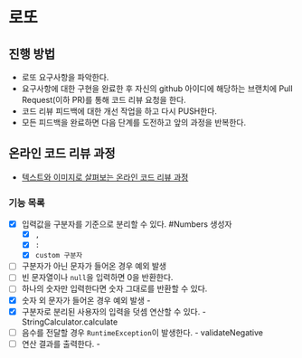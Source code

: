 # 로또
## 진행 방법
* 로또 요구사항을 파악한다.
* 요구사항에 대한 구현을 완료한 후 자신의 github 아이디에 해당하는 브랜치에 Pull Request(이하 PR)를 통해 코드 리뷰 요청을 한다.
* 코드 리뷰 피드백에 대한 개선 작업을 하고 다시 PUSH한다.
* 모든 피드백을 완료하면 다음 단계를 도전하고 앞의 과정을 반복한다.

## 온라인 코드 리뷰 과정
* [텍스트와 이미지로 살펴보는 온라인 코드 리뷰 과정](https://github.com/next-step/nextstep-docs/tree/master/codereview)

### 기능 목록
- [x] 입력값을 구분자를 기준으로 분리할 수 있다. #Numbers 생성자
  - [x] `,` 
  - [x] `:`
  - [x] `custom 구분자`
- [ ] 구분자가 아닌 문자가 들어온 경우 예외 발생  
- [ ] 빈 문자열이나 `null`을 입력하면 0을 반환한다.  
- [ ] 하나의 숫자만 입력한다면 숫자 그대로를 반환할 수 있다. 
- [x] 숫자 외 문자가 들어온 경우 예외 발생 - 
- [x] 구분자로 분리된 사용자의 입력을 덧셈 연산할 수 있다. - StringCalculator.calculate
- [ ] 음수를 전달할 경우 `RuntimeException`이 발생한다. - validateNegative
- [ ] 연산 결과를 출력한다. - 
